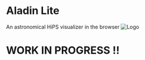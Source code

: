 # Aladin Lite


An astronomical HiPS visualizer in the browser
![Logo](http://cds.unistra.fr/img/aladin_small.png)

# WORK IN PROGRESS !!
